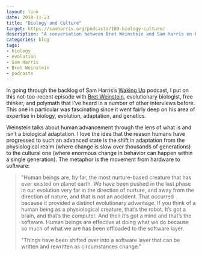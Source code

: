 ```yaml
---
layout: link
date: 2018-11-23
title: "Biology and Culture"
target: https://samharris.org/podcasts/109-biology-culture/
description: "A conversation between Bret Weinstein and Sam Harris on biology, culture, and religion."
categories: blog
tags:
- biology
- evolution
- Sam Harris
- Bret Weinstein
- podcasts
---
```


In going through the backlog of Sam Harris’s [Waking Up](https://samharris.org/podcast/ "Waking Up") podcast, I put on this not-too-recent episode with [Bret Weinstein](https://twitter.com/BretWeinstein), evolutionary biologist, free thinker, and polymath that I’ve heard in a number of other interviews before. This one in particular was fascinating since it went fairly deep on his area of expertise in biology, evolution, adaptation, and genetics.

Weinstein talks about human advancement through the lens of what is and isn’t a biological adaptation. I love the idea that the reason humans have progressed to such an advanced state is the shift in adaptation from the physiological realm (where change is slow over thousands of generations) to the cultural one (where enormous change in behavior can happen within a single generation). The metaphor is the movement from hardware to software:

> "Human beings are, by far, the most nurture-based creature that has ever existed on planet earth. We have been pushed in the last phase in our evolution very far in the direction of nurture, and away from the direction of nature, and that is not an accident. That occurred because it provided a distinct evolutionary advantage. If you think of a human being as a physiological creature, that’s the robot. It’s got a brain, and that’s the computer. And then it’s got a mind and that’s the software. Human beings are effective at doing what we do because so much of what we are has been offloaded to the software layer.
>
> "Things have been shifted over into a software layer that can be written and rewritten as circumstances change."
